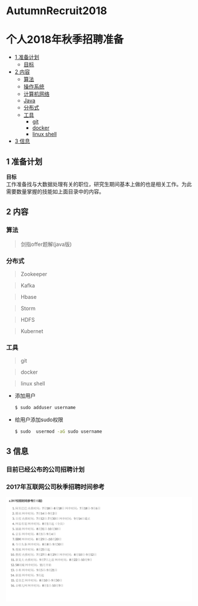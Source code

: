 # AutumnRecruit2018
# 个人2018年秋季招聘准备

- [1 准备计划](#1-准备计划)
    - [目标](#目标)
- [2 内容](#2-内容)
    - [算法](#算法)
    - [操作系统](#操作系统)
    - [计算机网络](#计算机网络)
    - [Java](#Java)
    - [分布式](分布式)
    - [工具](工具)
        - [git](#git)
        - [docker](#docker)  
        - [linux shell](#linux_shell)
- [3 信息](#3-信息)

## 1 准备计划
**目标**   
工作准备找与大数据处理有关的职位，研究生期间基本上做的也是相关工作。为此需要数量掌握的技能如上面目录中的内容。

## 2 内容
### 算法
> 剑指offer题解(java版)



### 分布式
> Zookeeper

> Kafka

> Hbase

> Storm

> HDFS

> Kubernet

### 工具
> git

> docker 


> linux shell

* 添加用户
    ```bash
    $ sudo adduser username
    ```

* 给用户添加sudo权限
    ```bash
    $ sudo  usermod -aG sudo username
    ```

> 
## 3 信息

### 目前已经公布的公司招聘计划


### 2017年互联网公司秋季招聘时间参考
![2017秋季招聘](resources/images/2017AutumnRecreit.png)